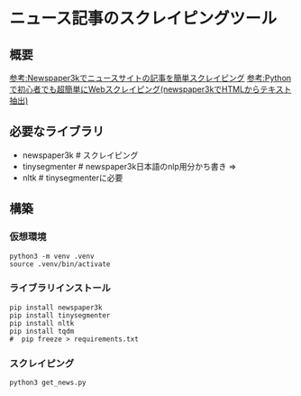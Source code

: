 # ニュース記事のスクレイピングツール

## 概要
[参考:Newspaper3kでニュースサイトの記事を簡単スクレイピング](https://happy-shibusawake.com/newspaper3k/484/)
[参考:Pythonで初心者でも超簡単にWebスクレイピング(newspaper3kでHTMLからテキスト抽出)](https://ai-inter1.com/webscraping_newspaper_1/)

## 必要なライブラリ
- newspaper3k # スクレイピング
- tinysegmenter # newspaper3k日本語のnlp用分かち書き => 
- nltk # tinysegmenterに必要

## 構築
### 仮想環境
```
python3 -m venv .venv
source .venv/bin/activate
```
### ライブラリインストール
```
pip install newspaper3k
pip install tinysegmenter
pip install nltk
pip install tqdm
#  pip freeze > requirements.txt
```
### スクレイピング
```
python3 get_news.py
```



